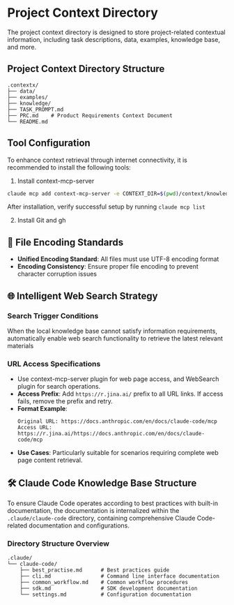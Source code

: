 # Project Context Directory

The project context directory is designed to store project-related contextual information, including task descriptions, data, examples, knowledge base, and more.

## Project Context Directory Structure
```
.contextx/
├── data/
├── examples/
├── knowledge/
├── TASK_PROMPT.md
├── PRC.md    # Product Requirements Context Document
└── README.md
```

## Tool Configuration

To enhance context retrieval through internet connectivity, it is recommended to install the following tools:

1. Install context-mcp-server
```bash
claude mcp add context-mcp-server -e CONTEXT_DIR=$(pwd)/context/knowledge -- uvx context-mcp-server
```
After installation, verify successful setup by running `claude mcp list`

2. Install Git and gh

## 📄 File Encoding Standards
- **Unified Encoding Standard**: All files must use UTF-8 encoding format
- **Encoding Consistency**: Ensure proper file encoding to prevent character corruption issues

## 🌐 Intelligent Web Search Strategy

### Search Trigger Conditions
When the local knowledge base cannot satisfy information requirements, automatically enable web search functionality to retrieve the latest relevant materials

### URL Access Specifications
- Use context-mcp-server plugin for web page access, and WebSearch plugin for search operations.
- **Access Prefix**: Add `https://r.jina.ai/` prefix to all URL links. If access fails, remove the prefix and retry.
- **Format Example**: 
  ```
  Original URL: https://docs.anthropic.com/en/docs/claude-code/mcp
  Access URL: https://r.jina.ai/https://docs.anthropic.com/en/docs/claude-code/mcp
  ```
- **Use Cases**: Particularly suitable for scenarios requiring complete web page content retrieval.

## 🛠️ Claude Code Knowledge Base Structure

To ensure Claude Code operates according to best practices with built-in documentation, the documentation is internalized within the `.claude/claude-code` directory, containing comprehensive Claude Code-related documentation and configurations.

### Directory Structure Overview
```
.claude/
└── claude-code/
    ├── best_practise.md      # Best practices guide
    ├── cli.md                # Command line interface documentation
    ├── common_workflow.md    # Common workflow procedures
    ├── sdk.md                # SDK development documentation
    └── settings.md           # Configuration documentation
```